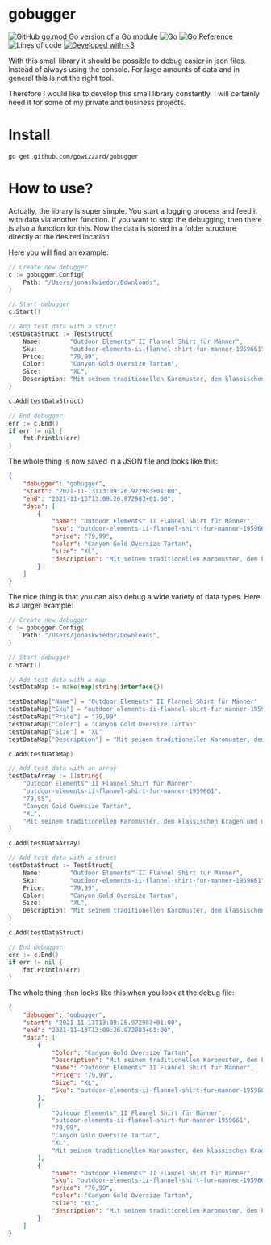 # gobugger

[![GitHub go.mod Go version of a Go module](https://img.shields.io/github/go-mod/go-version/gowizzard/gobugger.svg)](https://golang.org/) [![Go](https://github.com/gowizzard/gobugger/actions/workflows/go.yml/badge.svg)](https://github.com/gowizzard/gobugger/actions/workflows/go.yml) [![Go Reference](https://pkg.go.dev/badge/github.com/gowizzard/gobugger.svg)](https://pkg.go.dev/github.com/gowizzard/gobugger) ![Lines of code](https://img.shields.io/tokei/lines/github/gowizzard/gobugger) [![Developed with <3](https://img.shields.io/badge/Developed%20with-%3C3-19ABFF)](https://gowizzard/)

With this small library it should be possible to debug easier in json files. Instead of always using the console. For large amounts of data and in general this is not the right tool.

Therefore I would like to develop this small library constantly. I will certainly need it for some of my private and business projects.

# Install

```console
go get github.com/gowizzard/gobugger
```

# How to use?

Actually, the library is super simple. You start a logging process and feed it with data via another function. If you want to stop the debugging, then there is also a function for this. Now the data is stored in a folder structure directly at the desired location.

Here you will find an example:

```go
// Create new debugger
c := gobugger.Config{
    Path: "/Users/jonaskwiedor/Downloads",
}

// Start debugger
c.Start()

// Add test data with a struct
testDataStruct := TestStruct{
    Name:        "Outdoor Elements™ II Flannel Shirt für Männer",
    Sku:         "outdoor-elements-ii-flannel-shirt-fur-manner-1959661",
    Price:       "79,99",
    Color:       "Canyon Gold Oversize Tartan",
    Size:        "XL",
    Description: "Mit seinem traditionellen Karomuster, dem klassischen Kragen und den langen Ärmeln bringt dir dieses Hemd einen Casual-Look.",
}

c.Add(testDataStruct)

// End debugger
err := c.End()
if err != nil {
    fmt.Println(err)
}
```

The whole thing is now saved in a JSON file and looks like this:

```json
{
    "debugger": "gobugger",
    "start": "2021-11-13T13:09:26.972983+01:00",
    "end": "2021-11-13T13:09:26.972983+01:00",
    "data": [
        {
            "name": "Outdoor Elements™ II Flannel Shirt für Männer",
            "sku": "outdoor-elements-ii-flannel-shirt-fur-manner-1959661",
            "price": "79,99",
            "color": "Canyon Gold Oversize Tartan",
            "size": "XL",
            "description": "Mit seinem traditionellen Karomuster, dem klassischen Kragen und den langen Ärmeln bringt dir dieses Hemd einen Casual-Look."
        }
    ]
}
```

The nice thing is that you can also debug a wide variety of data types. Here is a larger example:

```go
// Create new debugger
c := gobugger.Config{
    Path: "/Users/jonaskwiedor/Downloads",
}

// Start debugger
c.Start()

// Add test data with a map
testDataMap := make(map[string]interface{})

testDataMap["Name"] = "Outdoor Elements™ II Flannel Shirt für Männer"
testDataMap["Sku"] = "outdoor-elements-ii-flannel-shirt-fur-manner-1959661"
testDataMap["Price"] = "79,99"
testDataMap["Color"] = "Canyon Gold Oversize Tartan"
testDataMap["Size"] = "XL"
testDataMap["Description"] = "Mit seinem traditionellen Karomuster, dem klassischen Kragen und den langen Ärmeln bringt dir dieses Hemd einen Casual-Look."

c.Add(testDataMap)

// Add test data with an array
testDataArray := []string{
    "Outdoor Elements™ II Flannel Shirt für Männer",
    "outdoor-elements-ii-flannel-shirt-fur-manner-1959661",
    "79,99",
    "Canyon Gold Oversize Tartan",
    "XL",
    "Mit seinem traditionellen Karomuster, dem klassischen Kragen und den langen Ärmeln bringt dir dieses Hemd einen Casual-Look.",
}

c.Add(testDataArray)

// Add test data with a struct
testDataStruct := TestStruct{
    Name:        "Outdoor Elements™ II Flannel Shirt für Männer",
    Sku:         "outdoor-elements-ii-flannel-shirt-fur-manner-1959661",
    Price:       "79,99",
    Color:       "Canyon Gold Oversize Tartan",
    Size:        "XL",
    Description: "Mit seinem traditionellen Karomuster, dem klassischen Kragen und den langen Ärmeln bringt dir dieses Hemd einen Casual-Look.",
}

c.Add(testDataStruct)

// End debugger
err := c.End()
if err != nil {
    fmt.Println(err)
}
```

The whole thing then looks like this when you look at the debug file:

```json
{
    "debugger": "gobugger",
    "start": "2021-11-13T13:09:26.972983+01:00",
    "end": "2021-11-13T13:09:26.972983+01:00",
    "data": [
        {
            "Color": "Canyon Gold Oversize Tartan",
            "Description": "Mit seinem traditionellen Karomuster, dem klassischen Kragen und den langen Ärmeln bringt dir dieses Hemd einen Casual-Look.",
            "Name": "Outdoor Elements™ II Flannel Shirt für Männer",
            "Price": "79,99",
            "Size": "XL",
            "Sku": "outdoor-elements-ii-flannel-shirt-fur-manner-1959661"
        },
        [
            "Outdoor Elements™ II Flannel Shirt für Männer",
            "outdoor-elements-ii-flannel-shirt-fur-manner-1959661",
            "79,99",
            "Canyon Gold Oversize Tartan",
            "XL",
            "Mit seinem traditionellen Karomuster, dem klassischen Kragen und den langen Ärmeln bringt dir dieses Hemd einen Casual-Look."
        ],
        {
            "name": "Outdoor Elements™ II Flannel Shirt für Männer",
            "sku": "outdoor-elements-ii-flannel-shirt-fur-manner-1959661",
            "price": "79,99",
            "color": "Canyon Gold Oversize Tartan",
            "size": "XL",
            "description": "Mit seinem traditionellen Karomuster, dem klassischen Kragen und den langen Ärmeln bringt dir dieses Hemd einen Casual-Look."
        }
    ]
}
```
